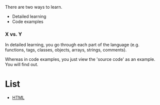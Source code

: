 There are two ways to learn.

- Detailed learning
- Code examples

### X vs. Y
In detailed learning, you go through each part of the language (e.g. functions, tags, classes, objects, arrays, strings, comments).

Whereas in code examples, you just view the 'source code' as an example. You will find out.

# List

- [HTML](html)
